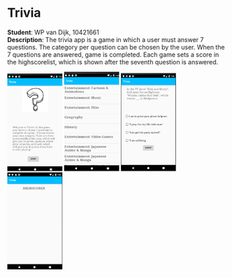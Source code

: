 # Trivia
**Student**: WP van Dijk, 10421661  
**Description**: The trivia app is a game in which a user must answer 7 questions. The category per question can be chosen by the user. 
When the 7 questions are answered, game is completed. Each game sets a score in the highscorelist, which is shown after the seventh 
question is answered.

<img src="https://github.com/MyBunzor/Trivia/blob/master/docs/TriviaStart1.png" width="25%" height="25%"/> <img
src="https://github.com/MyBunzor/Trivia/blob/master/docs/TriviaCategories1.png" width="25%" height="25%"/> <img 
src="https://github.com/MyBunzor/Trivia/blob/master/docs/TriviaMultipleQuestion1.png" width="25%" height="25%"/>  <img 
src="https://github.com/MyBunzor/Trivia/blob/master/docs/TriviaHighscores.png" width="25%" height="25%"/>




